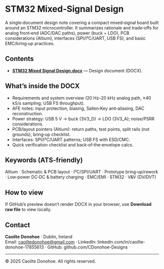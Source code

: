 # STM32 Mixed‑Signal Design

A single‑document design note covering a compact mixed‑signal board built around an STM32 microcontroller. It summarizes rationale and trade‑offs for analog front‑end (ADC/DAC paths), power (buck + LDO), PCB considerations (Altium), interfaces (SPI/I²C/UART, USB FS), and basic EMC/bring‑up practices.

## Contents
- **[STM32 Mixed Signal Design.docx](./STM32%20Mixed%20Signal%20Design.docx)** — Design document (DOCX).

## What’s inside the DOCX
- Requirements and system overview (20 Hz–20 kHz analog path, ≥40 kS/s sampling; USB FS throughput).  
- AFE notes: input protection, biasing, Sallen‑Key anti‑aliasing, DAC reconstruction.  
- Power strategy: USB 5 V → buck (3V3_D) → LDO (3V3_A); noise/PSRR considerations.  
- PCB/layout pointers (Altium): return paths, test points, split rails (not grounds), bring‑up checklist.  
- Interfaces: SPI/I²C/UART patterns; USB FS with ESD/CMC.  
- Quick verification checklist and back‑of‑the‑envelope calcs.

## Keywords (ATS‑friendly)
Altium · Schematic & PCB layout · I²C/SPI/UART · Prototype bring‑up/rework · Low‑power DC‑DC & battery charging · EMC/EMI · STM32 · V&V (DV/DVT)

## How to view
If GitHub’s preview doesn’t render DOCX in your browser, use **Download raw file** to view locally.

## Contact
**Caoilte Donohoe** · Dublin, Ireland  
Email: caoiltedonohoe@gmail.com · LinkedIn: linkedin.com/in/caoilte-donohoe-17855613 · GitHub: github.com/CDonohoe-Designs

---
© 2025 Caoilte Donohoe. All rights reserved.
